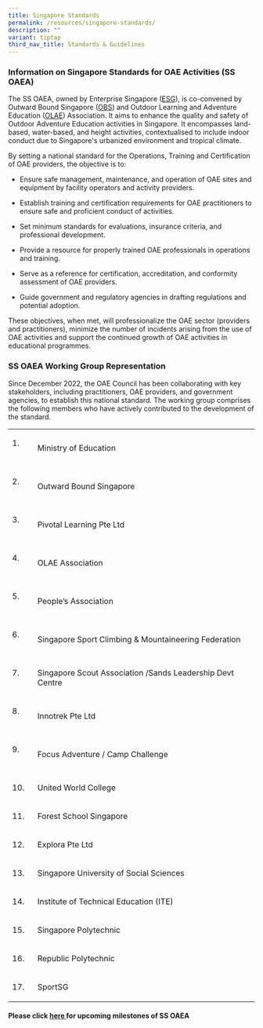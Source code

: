 ```yaml
---
title: Singapore Standards
permalink: /resources/singapore-standards/
description: ""
variant: tiptap
third_nav_title: Standards & Guidelines
---
```

<h3>Information on Singapore Standards for OAE Activities (SS OAEA)</h3><p>The SS OAEA, owned by Enterprise Singapore (<a href="https://www.smf-sdo.org.sg/about-us/about-smf-sdo" rel="noopener noreferrer nofollow" target="_blank">ESG</a>), is co-convened by Outward Bound Singapore (<a href="https://www.nyc.gov.sg/en/obs" rel="noopener noreferrer nofollow" target="_blank">OBS</a>) and Outdoor Learning and Adventure Education (<a href="https://www.olae.sg/" rel="noopener noreferrer nofollow" target="_blank">OLAE</a>) Association. It aims to enhance the quality and safety of Outdoor Adventure Education activities in Singapore. It encompasses land-based, water-based, and height activities, contextualised to include indoor conduct due to Singapore's urbanized environment and tropical climate.</p><p>By setting a national standard for the Operations, Training and Certification of OAE providers, the objective is to:</p><ul data-tight="true" class="tight"><li><p>Ensure safe management, maintenance, and operation of OAE sites and equipment by facility operators and activity providers.</p></li><li><p>Establish training and certification requirements for OAE practitioners to ensure safe and proficient conduct of activities.</p></li><li><p>Set minimum standards for evaluations, insurance criteria, and professional development.</p></li><li><p>Provide a resource for properly trained OAE professionals in operations and training.</p></li><li><p>Serve as a reference for certification, accreditation, and conformity assessment of OAE providers.</p></li><li><p>Guide government and regulatory agencies in drafting regulations and potential adoption.</p></li></ul><p>These objectives, when met, will professionalize the OAE sector (providers and practitioners), minimize the number of incidents arising from the use of OAE activities and support the continued growth of OAE activities in educational programmes.</p><h3>SS OAEA Working Group Representation</h3><p>Since December 2022, the OAE Council has been collaborating with key stakeholders, including practitioners, OAE providers, and government agencies, to establish this national standard. The working group comprises the following members who have actively contributed to the development of the standard.</p><table><tbody><tr><td rowspan="1" colspan="1"><p>1.&nbsp;&nbsp;&nbsp; &nbsp;</p></td><td rowspan="1" colspan="1"><p>Ministry of Education</p></td></tr><tr><td rowspan="1" colspan="1"><p>2.&nbsp;&nbsp;&nbsp; &nbsp;</p></td><td rowspan="1" colspan="1"><p>Outward Bound Singapore</p></td></tr><tr><td rowspan="1" colspan="1"><p>3.&nbsp;&nbsp;&nbsp; &nbsp;</p></td><td rowspan="1" colspan="1"><p>Pivotal Learning Pte Ltd</p></td></tr><tr><td rowspan="1" colspan="1"><p>4.&nbsp;&nbsp;&nbsp; &nbsp;</p></td><td rowspan="1" colspan="1"><p>OLAE Association</p></td></tr><tr><td rowspan="1" colspan="1"><p>5.&nbsp;&nbsp;&nbsp; &nbsp;</p></td><td rowspan="1" colspan="1"><p>People’s Association</p></td></tr><tr><td rowspan="1" colspan="1"><p>6.&nbsp;&nbsp;&nbsp; &nbsp;</p></td><td rowspan="1" colspan="1"><p>Singapore Sport Climbing &amp; Mountaineering Federation</p></td></tr><tr><td rowspan="1" colspan="1"><p>7.&nbsp;&nbsp;&nbsp; &nbsp;</p></td><td rowspan="1" colspan="1"><p>Singapore Scout Association /Sands Leadership Devt Centre</p></td></tr><tr><td rowspan="1" colspan="1"><p>8.&nbsp;&nbsp;&nbsp; &nbsp;</p></td><td rowspan="1" colspan="1"><p>Innotrek Pte Ltd</p></td></tr><tr><td rowspan="1" colspan="1"><p>9.&nbsp;&nbsp;&nbsp; &nbsp;</p></td><td rowspan="1" colspan="1"><p>Focus Adventure / Camp Challenge</p></td></tr><tr><td rowspan="1" colspan="1"><p>10. &nbsp;</p></td><td rowspan="1" colspan="1"><p>United World College</p></td></tr><tr><td rowspan="1" colspan="1"><p>11. &nbsp;</p></td><td rowspan="1" colspan="1"><p>Forest School Singapore</p></td></tr><tr><td rowspan="1" colspan="1"><p>12. &nbsp;</p></td><td rowspan="1" colspan="1"><p>Explora Pte Ltd</p></td></tr><tr><td rowspan="1" colspan="1"><p>13. &nbsp;</p></td><td rowspan="1" colspan="1"><p>Singapore University of Social Sciences</p></td></tr><tr><td rowspan="1" colspan="1"><p>14. &nbsp;</p></td><td rowspan="1" colspan="1"><p>Institute of Technical Education (ITE)</p></td></tr><tr><td rowspan="1" colspan="1"><p>15. &nbsp;</p></td><td rowspan="1" colspan="1"><p>Singapore Polytechnic</p></td></tr><tr><td rowspan="1" colspan="1"><p>16. &nbsp;</p></td><td rowspan="1" colspan="1"><p>Republic Polytechnic</p></td></tr><tr><td rowspan="1" colspan="1"><p>17. &nbsp;</p></td><td rowspan="1" colspan="1"><p>SportSG</p></td></tr></tbody></table><h4>Please click <a href="/about/milestones" rel="noopener noreferrer nofollow" target="_blank">here </a>for upcoming milestones of SS OAEA</h4><p></p><p></p>
